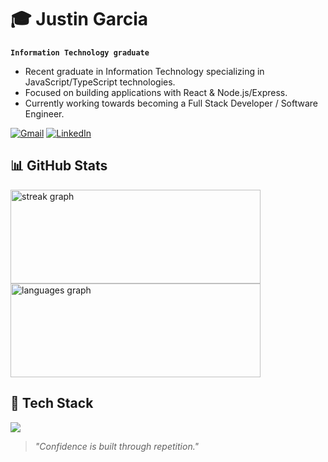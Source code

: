 # 🎓 Justin Garcia  
**`Information Technology graduate`**

- Recent graduate in Information Technology specializing in JavaScript/TypeScript technologies.  
- Focused on building applications with React & Node.js/Express.  
- Currently working towards becoming a Full Stack Developer / Software Engineer.



[![Gmail](https://skillicons.dev/icons?i=gmail)](https://mail.google.com/mail/?view=cm&fs=1&to=justing0210@gmail.com)
[![LinkedIn](https://skillicons.dev/icons?i=linkedin)](https://www.linkedin.com/in/justingarcia0210)

## 📊 GitHub Stats  
<p align="left">
   <img src="https://streak-stats.demolab.com?user=faphetS&theme=tokyonight" height="150" width="400" alt="streak graph" />
  <img src="https://github-readme-stats.vercel.app/api/top-langs?username=faphetS&locale=en&hide_title=false&layout=compact&card_width=320&langs_count=5&theme=tokyonight&hide_border=false" height="150" width="400" alt="languages graph" />
</p>

## 🚀 Tech Stack  
<p align="left">
  <img src="https://skillicons.dev/icons?i=react,express,nodejs,mysql,php,javascript,typescript,html,css" />
</p>

> *"Confidence is built through repetition."*
